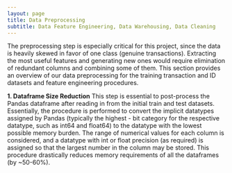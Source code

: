```yaml
---
layout: page
title: Data Preprocessing
subtitle: Data Feature Engineering, Data Warehousing, Data Cleaning
---
```


The preprocessing step is especially critical for this project, since the data is heavily skewed in favor of one class (genuine transactions). Extracting the most useful features and generating new ones would require elimination of redundant columns and combining some of them. This section provides an overview of our data preprocessing for the training transaction and ID datasets and feature engineering procedures.

**1. Dataframe Size Reduction**
This step is essential to post-process the Pandas dataframe after reading in from the initial train and test datasets. Essentially, the procedure is performed to convert the implicit datatypes assigned by Pandas (typically the highest - bit category for the respective datatype, such as int64 and float64) to the datatype with the lowest possible memory burden. The range of numerical values for each column is considered, and a datatype with int or float precision (as required) is assigned so that the largest number in the column may be stored. This procedure drastically reduces memory requirements of all the dataframes (by ~50-60%).

